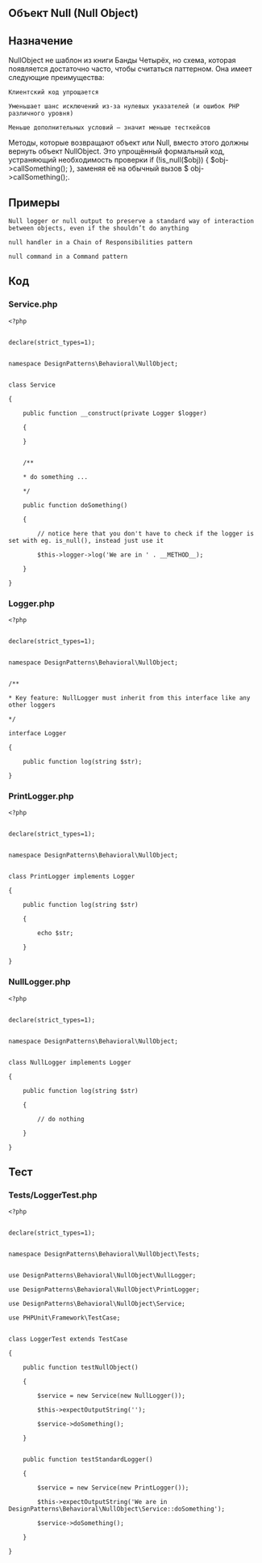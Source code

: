 ## Объект Null (Null Object)

## Назначение

NullObject не шаблон из книги Банды Четырёх, но схема, которая появляется достаточно часто, чтобы считаться паттерном.
Она имеет следующие преимущества:

    Клиентский код упрощается

    Уменьшает шанс исключений из-за нулевых указателей (и ошибок PHP различного уровня)

    Меньше дополнительных условий — значит меньше тесткейсов

Методы, которые возвращают объект или Null, вместо этого должны вернуть объект NullObject. Это упрощённый формальный
код, устраняющий необходимость проверки if (!is_null($obj)) { $obj->callSomething(); }, заменяя её на обычный вызов $
obj->callSomething();.

## Примеры

    Null logger or null output to preserve a standard way of interaction between objects, even if the shouldn’t do anything

    null handler in a Chain of Responsibilities pattern

    null command in a Command pattern

## Код

### Service.php

    <?php


    declare(strict_types=1);


    namespace DesignPatterns\Behavioral\NullObject;


    class Service

    {

        public function __construct(private Logger $logger)

        {

        }


        /**

        * do something ...

        */

        public function doSomething()

        {

            // notice here that you don't have to check if the logger is set with eg. is_null(), instead just use it

            $this->logger->log('We are in ' . __METHOD__);

        }

    }

### Logger.php

    <?php


    declare(strict_types=1);


    namespace DesignPatterns\Behavioral\NullObject;


    /**

    * Key feature: NullLogger must inherit from this interface like any other loggers

    */

    interface Logger

    {

        public function log(string $str);

    }

### PrintLogger.php

    <?php


    declare(strict_types=1);


    namespace DesignPatterns\Behavioral\NullObject;


    class PrintLogger implements Logger

    {

        public function log(string $str)

        {

            echo $str;

        }

    }

### NullLogger.php

    <?php


    declare(strict_types=1);


    namespace DesignPatterns\Behavioral\NullObject;


    class NullLogger implements Logger

    {

        public function log(string $str)

        {

            // do nothing

        }

    }

## Тест

### Tests/LoggerTest.php

    <?php


    declare(strict_types=1);


    namespace DesignPatterns\Behavioral\NullObject\Tests;


    use DesignPatterns\Behavioral\NullObject\NullLogger;

    use DesignPatterns\Behavioral\NullObject\PrintLogger;

    use DesignPatterns\Behavioral\NullObject\Service;

    use PHPUnit\Framework\TestCase;


    class LoggerTest extends TestCase

    {

        public function testNullObject()

        {

            $service = new Service(new NullLogger());

            $this->expectOutputString('');

            $service->doSomething();

        }


        public function testStandardLogger()

        {

            $service = new Service(new PrintLogger());

            $this->expectOutputString('We are in DesignPatterns\Behavioral\NullObject\Service::doSomething');

            $service->doSomething();

        }

    }
